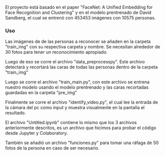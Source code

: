 
El proyecto está basado en el paper "FaceNet: A Unified Embedding for Face Recognition and Clustering" y en el modelo prentrenado de David Sandberg, el cual se entrenó con 453453 imágenes con 10575 personas.


### Uso 

Las imágenes de de las personas a reconocer se añaden en la carpeta "train_img" con su respectiva carpeta y nombre. Se necesitan alrededor de 30 fotos para tener un reconocimiento apropiado. 

Luego de eso se corre el archivo "data_preprocesspy". Este archivo detectará y recortará las caras de todas las personas dentro de la carpeta  "train_img" 

Luego se corre el archivo "train_main.py", con este archivo se entrena nuestro modelo usando el modelo prentrenado y las caras recortadas guardadas en la carpeta "pre_img" 

Finalmente se corre el archivo "identify_video.py", el cual lee la entrada de la cámara del pc como input y muestra visualmente en la pantalla el resultado. 

El archivo "Untitled.ipynb" contiene lo mismo que los 3 archivos anteriormente descritos, es un archivo que hicimos para probar el código desde Jupyter y Colaboratory.

También se añadió un archivo "funciones.py" para tomar una ráfaga de 50 fotos de la persona en caso de ser necesario. 
